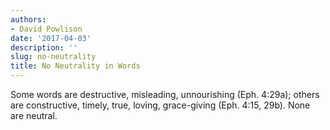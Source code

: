 ```yaml
---
authors:
- David Powlison
date: '2017-04-03'
description: ''
slug: no-neutrality
title: No Neutrality in Words
---
```

Some words are destructive, misleading, unnourishing (Eph. 4:29a); others are constructive, timely, true, loving, grace-giving (Eph. 4:15, 29b). None are neutral.


